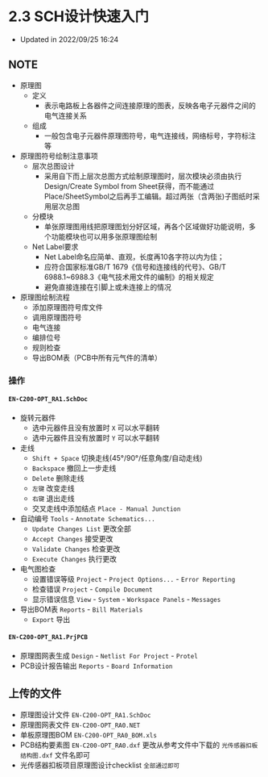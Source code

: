# 2.3 SCH设计快速入门

* Updated in 2022/09/25 16:24

## NOTE

* 原理图
  * 定义
    * 表示电路板上各器件之间连接原理的图表，反映各电子元器件之间的电气连接关系
  * 组成
    * 一般包含电子元器件原理图符号，电气连接线，网络标号，字符标注等
* 原理图符号绘制注意事项
  * 层次总图设计
    * 采用自下而上层次总图方式绘制原理图时，层次模块必须由执行Design/Create Symbol from Sheet获得，而不能通过Place/SheetSymbol之后再手工编辑。超过两张（含两张)子图纸时采用层次总图
  * 分模块
    * 单张原理图用线把原理图划分好区域，再各个区域做好功能说明，多个功能模块也可以用多张原理图绘制
  * Net Label要求
    * Net Label命名应简单、直观，长度再10各字符以内为佳；
    * 应符合国家标准GB/T 1679《信号和连接线的代号》、GB/T 6988.1~6988.3《电气技术用文件的编制》的相关规定
    * 避免直接连接在引脚上或未连接上的情况
* 原理图绘制流程
  * 添加原理图符号库文件
  * 调用原理图符号
  * 电气连接
  * 编排位号
  * 规则检查
  * 导出BOM表（PCB中所有元气件的清单）

### 操作

#### `EN-C200-OPT_RA1.SchDoc`

* 旋转元器件
  * 选中元器件且没有放置时 `X` 可以水平翻转
  * 选中元器件且没有放置时 `Y` 可以水平翻转
* 走线
  * `Shift + Space` 切换走线(45°/90°/任意角度/自动走线)
  * `Backspace` 撤回上一步走线
  * `Delete` 删除走线
  * `左键` 改变走线
  * `右键` 退出走线
  * 交叉走线中添加结点 `Place - Manual Junction`
* 自动编号 `Tools` - `Annotate Schematics...`
  * `Update Changes List` 更改全部
  * `Accept Changes` 接受更改
  * `Validate Changes` 检查更改
  * `Execute Changes` 执行更改
* 电气图检查
  * 设置错误等级 `Project` - `Project Options...` - `Error Reporting`
  * 检查错误 `Project` - `Compile Document`
  * 显示错误信息 `View` - `System` - `Workspace Panels` - `Messages`
* 导出BOM表 `Reports` - `Bill Materials`
  * `Export` 导出

#### `EN-C200-OPT_RA1.PrjPCB`

* 原理图网表生成 `Design` - `Netlist For Project` - `Protel`
* PCB设计报告输出 `Reports` - `Board Information`

## 上传的文件

* 原理图设计文件 `EN-C200-OPT_RA1.SchDoc`
* 原理图网表文件 `EN-C200-OPT_RA0.NET`
* 单板原理图BOM `EN-C200-OPT_RA0_BOM.xls`
* PCB结构要素图 `EN-C200-OPT_RA0.dxf` 更改从参考文件中下载的 `光传感器扣板结构图.dxf` 文件名即可
* 光传感器扣板项目原理图设计checklist `全部通过即可`
